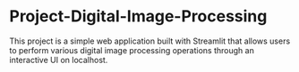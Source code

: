 # Project-Digital-Image-Processing
This project is a simple web application built with Streamlit that allows users to perform various digital image processing operations through an interactive UI on localhost.
